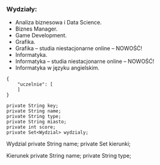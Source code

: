 ### Wydziały:

- Analiza biznesowa i Data Science.
- Biznes Manager.
- Game Development.
- Grafika.
- Grafika – studia niestacjonarne online – NOWOŚĆ!
- Informatyka.
- Informatyka – studia niestacjonarne online – NOWOŚĆ!
- Informatyka w języku angielskim.


```
{
    "uczelnie": [
    ]
}
```


    private String key;
    private String name;
    private String type;
    private String miasto;
    private int score;
    private Set<Wydzial> wydzialy;

Wydzial
    private String name;
    private Set<Kierunek> kierunki;

Kierunek
private String name;
private String type;
